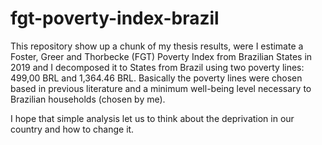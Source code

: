 # fgt-poverty-index-brazil

<!-- badges: start -->

<!-- badges: end -->

This repository show up a chunk of my thesis results, were I estimate a Foster, Greer and Thorbecke (FGT) Poverty Index from Brazilian States in 2019 and I decomposed it to States from Brazil using two poverty lines: 499,00 BRL and 1,364.46 BRL. Basically the poverty lines were chosen based in previous literature and a minimum well-being level necessary to Brazilian households (chosen by me).

I hope that simple analysis let us to think about the deprivation in our country and how to change it.
